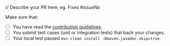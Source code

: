 // Describe your PR here; eg. Fixes #issueNo

<!--
Thank you for proposing a pull request. This template will guide you through the essential steps necessary for a pull request.
-->
Make sure that:

- [ ] You have read the [contribution guidelines](https://github.com/suparking/sparking/pulls).
- [ ] You submit test cases (unit or integration tests) that back your changes.
- [ ] Your local test passed `mvn clean install -Dmaven.javadoc.skip=true`.
